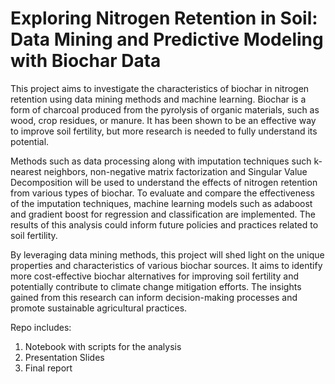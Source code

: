 # Exploring Nitrogen Retention in Soil: Data Mining and Predictive Modeling with Biochar Data

This project aims to investigate the characteristics of biochar in nitrogen retention using data mining methods and machine learning. Biochar is a form of charcoal produced from the pyrolysis of organic materials, such as wood, crop residues, or manure. It has been shown to be an effective way to improve soil fertility, but more research is needed to fully understand its potential.

Methods such as data processing along with imputation techniques such k-nearest neighbors, non-negative matrix factorization and Singular Value Decomposition will be used to understand the effects of nitrogen retention from various types of biochar. To evaluate and compare the effectiveness of the imputation techniques, machine learning models such as adaboost and gradient boost for regression and classification are implemented. The results of this analysis could inform future policies and practices related to soil fertility.

By leveraging data mining methods, this project will shed light on the unique properties and characteristics of various biochar sources. It aims to identify more cost-effective biochar alternatives for improving soil fertility and potentially contribute to climate change mitigation efforts. The insights gained from this research can inform decision-making processes and promote sustainable agricultural practices.

Repo includes:
1. Notebook with scripts for the analysis
2. Presentation Slides
3. Final report
